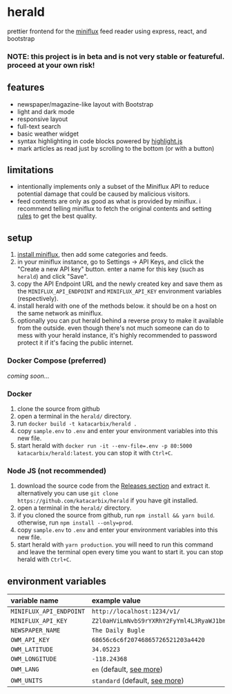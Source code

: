 # herald

prettier frontend for the [miniflux](https://miniflux.app/index.html) feed reader using express, react, and bootstrap

### NOTE: this project is in beta and is not very stable or featureful. proceed at your own risk!

## features
* newspaper/magazine-like layout with Bootstrap
* light and dark mode
* responsive layout
* full-text search
* basic weather widget
* syntax highlighting in code blocks powered by [highlight.js](https://highlightjs.org/)
* mark articles as read just by scrolling to the bottom (or with a button)

## limitations
* intentionally implements only a subset of the Miniflux API to reduce potential damage that could be caused by malicious visitors.
* feed contents are only as good as what is provided by miniflux. i recommend telling miniflux to fetch the original contents and setting [rules](https://miniflux.app/docs/rules.html) to get the best quality.

## setup
1. [install miniflux](https://miniflux.app/docs/installation.html), then add some categories and feeds.
2. in your miniflux instance, go to Settings -> API Keys, and click the "Create a new API key" button. enter a name for this key (such as `herald`) and click "Save".
3. copy the API Endpoint URL and the newly created key and save them as the `MINIFLUX_API_ENDPOINT` and `MINIFLUX_API_KEY` environment variables (respectively).
4. install herald with one of the methods below. it should be on a host on the same network as miniflux.
5. optionally you can put herald behind a reverse proxy to make it available from the outside. even though there's not much someone can do to mess with your herald instance, it's highly recommended to password protect it if it's facing the public internet.

### Docker Compose (preferred)
*coming soon...*

### Docker
1. clone the source from github
2. open a terminal in the `herald/` directory.
3. run `docker build -t katacarbix/herald .`
4. copy `sample.env` to `.env` and enter your environment variables into this new file.
5. start herald with `docker run -it --env-file=.env -p 80:5000 katacarbix/herald:latest`. you can stop it with `Ctrl+C`.

### Node JS (not recommended)
1. download the source code from the [Releases section](#) and extract it. alternatively you can use `git clone https://github.com/katacarbix/herald` if you have git installed.
2. open a terminal in the `herald/` directory.
3. if you cloned the source from github, run `npm install && yarn build`.  
   otherwise, run `npm install --only=prod`.
4. copy `sample.env` to `.env` and enter your environment variables into this new file.
5. start herald with `yarn production`. you will need to run this command and leave the terminal open every time you want to start it. you can stop herald with `Ctrl+C`.

## environment variables

| variable name           | example value                                                             |
|:------------------------|:--------------------------------------------------------------------------|
| `MINIFLUX_API_ENDPOINT` | `http://localhost:1234/v1/`                                               |
| `MINIFLUX_API_KEY`      | `Z2l0aHViLmNvbS9rYXRhY2FyYml4L3RyaWJ1bmUgICA=`                            |
| `NEWSPAPER_NAME`        | `The Daily Bugle`                                                         |
| `OWM_API_KEY`           | `68656c6c6f20746865726521203a4420`                                        |
| `OWM_LATITUDE`          | `34.05223`                                                                |
| `OWM_LONGITUDE`         | `-118.24368`                                                              |
| `OWM_LANG`              | `en` (default, [see more](https://openweathermap.org/current#multi))      |
| `OWM_UNITS`             | `standard` (default, [see more](https://openweathermap.org/current#data)) |
